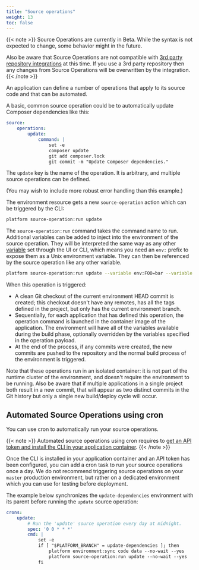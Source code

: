 ```yaml
---
title: "Source operations"
weight: 13
toc: false
---
```


{{< note >}}
Source Operations are currently in Beta.  While the syntax is not expected to change, some behavior might in the future.

Also be aware that Source Operations are not compatible with [3rd party repository integrations](/administration/integrations.html) at this time. If you use a 3rd party repository then any changes from Source Operations will be overwritten by the integration.
{{< /note >}}

An application can define a number of operations that apply to its source code and that can be automated.

A basic, common source operation could be to automatically update Composer dependencies like this:

```yaml
source:
    operations:
        update:
            command: |
                set -e
                composer update
                git add composer.lock
                git commit -m "Update Composer dependencies."
```

The `update` key is the name of the operation. It is arbitrary, and multiple source operations can be defined.

(You may wish to include more robust error handling than this example.)

The environment resource gets a new `source-operation` action which can be triggered by the CLI:

```bash
platform source-operation:run update
```

The `source-operation:run` command takes the command name to run. Additional variables can be added to inject into the environment of the source operation.  They will be interpreted the same way as any other [variable](/development/variables.md) set through the UI or CLI, which means you need an `env:` prefix to expose them as a Unix environment variable.  They can then be referenced by the source operation like any other variable.

```bash
platform source-operation:run update --variable env:FOO=bar --variable env:BAZ=beep
```

When this operation is triggered:

* A clean Git checkout of the current environment HEAD commit is created; this checkout doesn't have any remotes, has all the tags defined in the project, but only has the current environment branch.
* Sequentially, for each application that has defined this operation, the operation command is launched in the container image of the application.  The environment will have all of the variables available during the build phase, optionally overridden by the variables specified in the operation payload.
* At the end of the process, if any commits were created, the new commits are pushed to the repository and the normal build process of the environment is triggered.

Note that these operations run in an isolated container: it is not part of the runtime cluster of the environment, and doesn't require the environment to be running.  Also be aware that if multiple applications in a single project both result in a new commit, that will appear as two distinct commits in the Git history but only a single new build/deploy cycle will occur.

## Automated Source Operations using cron

You can use cron to automatically run your source operations.

{{< note >}}
Automated source operations using cron requires to [get an API token and install the CLI in your application container](/development/cli/api-tokens.html).
{{< /note >}}

Once the CLI is installed in your application container and an API token has been configured, you can add a cron task to run your source operations once a day. We do not recommend triggering source operations on your `master` production environment, but rather on a dedicated environment which you can use for testing before deployment.

The example below synchronizes the `update-dependencies` environment with its parent before running the `update` source operation:

```yaml
crons:
    update:
        # Run the 'update' source operation every day at midnight.
        spec: '0 0 * * *'
        cmd: |
            set -e
            if [ "$PLATFORM_BRANCH" = update-dependencies ]; then
                platform environment:sync code data --no-wait --yes
                platform source-operation:run update --no-wait --yes
            fi
```
